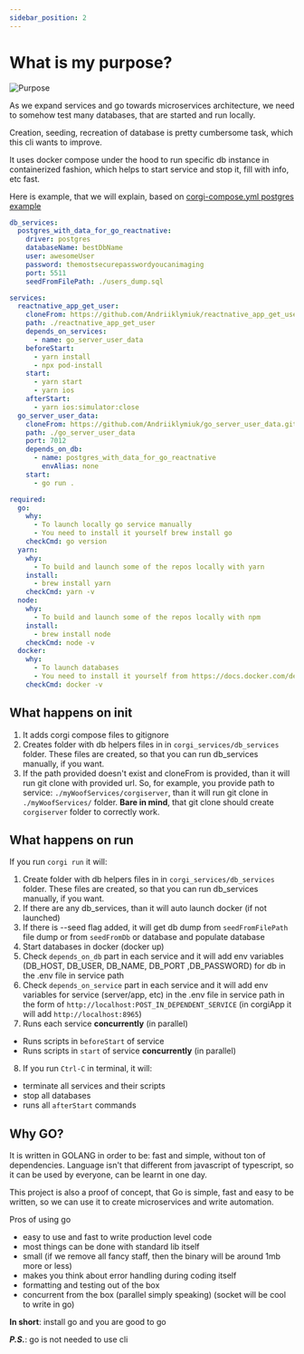 ```yaml
---
sidebar_position: 2
---
```


# What is my purpose?

![Purpose](/img/purpose.jpeg)

As we expand services and go towards microservices architecture, we need to
somehow test many databases, that are started and run locally.

Creation, seeding, recreation of database is pretty cumbersome task, which this
cli wants to improve.

It uses docker compose under the hood to run specific db instance in
containerized fashion, which helps to start service and stop it, fill with info,
etc fast.

Here is example, that we will explain, based on
[corgi-compose.yml postgres example](https://github.com/Andriiklymiuk/corgi_examples/blob/main/postgres/postgres-seeded-go-reactnative.corgi-compose.yml)

```yml
db_services:
  postgres_with_data_for_go_reactnative:
    driver: postgres
    databaseName: bestDbName
    user: awesomeUser
    password: themostsecurepasswordyoucanimaging
    port: 5511
    seedFromFilePath: ./users_dump.sql

services:
  reactnative_app_get_user:
    cloneFrom: https://github.com/Andriiklymiuk/reactnative_app_get_user.git
    path: ./reactnative_app_get_user
    depends_on_services:
      - name: go_server_user_data
    beforeStart:
      - yarn install
      - npx pod-install
    start:
      - yarn start
      - yarn ios
    afterStart:
      - yarn ios:simulator:close
  go_server_user_data:
    cloneFrom: https://github.com/Andriiklymiuk/go_server_user_data.git
    path: ./go_server_user_data
    port: 7012
    depends_on_db:
      - name: postgres_with_data_for_go_reactnative
        envAlias: none
    start:
      - go run .

required:
  go:
    why:
      - To launch locally go service manually
      - You need to install it yourself brew install go
    checkCmd: go version
  yarn:
    why:
      - To build and launch some of the repos locally with yarn
    install:
      - brew install yarn
    checkCmd: yarn -v
  node:
    why:
      - To build and launch some of the repos locally with npm
    install:
      - brew install node
    checkCmd: node -v
  docker:
    why:
      - To launch databases
      - You need to install it yourself from https://docs.docker.com/desktop/install/mac-install/
    checkCmd: docker -v
```

## What happens on init

1. It adds corgi compose files to gitignore
2. Creates folder with db helpers files in in `corgi_services/db_services`
   folder. These files are created, so that you can run db_services manually, if
   you want.
3. If the path provided doesn't exist and cloneFrom is provided, than it will
   run git clone with provided url. So, for example, you provide path to
   service: `./myWoofServices/corgiserver`, than it will run git clone in
   `./myWoofServices/` folder. **Bare in mind**, that git clone should create
   `corgiserver` folder to correctly work.

## What happens on run

If you run `corgi run` it will:

1. Create folder with db helpers files in in `corgi_services/db_services`
   folder. These files are created, so that you can run db_services manually, if
   you want.
2. If there are any db_services, than it will auto launch docker (if not
   launched)
3. If there is --seed flag added, it will get db dump from `seedFromFilePath`
   file dump or from `seedFromDb` or database and populate database
4. Start databases in docker (docker up)
5. Check `depends_on_db` part in each service and it will add env variables
   (DB_HOST, DB_USER, DB_NAME, DB_PORT ,DB_PASSWORD) for db in the .env file in
   service path
6. Check `depends_on_service` part in each service and it will add env variables
   for service (server/app, etc) in the .env file in service path in the form of
   `http://localhost:POST_IN_DEPENDENT_SERVICE` (in corgiApp it will add
   `http://localhost:8965`)
7. Runs each service **concurrently** (in parallel)

- Runs scripts in `beforeStart` of service
- Runs scripts in `start` of service **concurrently** (in parallel)

8. If you run `Ctrl-C` in terminal, it will:

- terminate all services and their scripts
- stop all databases
- runs all `afterStart` commands

## Why GO?

It is written in GOLANG in order to be: fast and simple, without ton of
dependencies. Language isn't that different from javascript of typescript, so it
can be used by everyone, can be learnt in one day.

This project is also a proof of concept, that Go is simple, fast and easy to be
written, so we can use it to create microservices and write automation.

Pros of using go

- easy to use and fast to write production level code
- most things can be done with standard lib itself
- small (if we remove all fancy staff, then the binary will be around 1mb more
  or less)
- makes you think about error handling during coding itself
- formatting and testing out of the box
- concurrent from the box (parallel simply speaking) (socket will be cool to
  write in go)

**In short**: install go and you are good to go

_**P.S.**_: go is not needed to use cli
